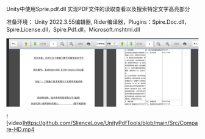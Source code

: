 Unity中使用Sprie.pdf.dll 实现PDF文件的读取查看以及搜索特定文字高亮部分 

准备环境： Unity 2022.3.55编辑器, Rider编译器，Plugins：Spire.Doc.dll，Spire.License.dll，Spire.Pdf.dll，Microsoft.mshtml.dll


![image](https://github.com/SlienceLove/UnityPdfTools/blob/main/Src/9c3f12fa-44de-4770-a4aa-8511af36421f.png)

![video]https://github.com/SlienceLove/UnityPdfTools/blob/main/Src/Compare-HD.mp4
